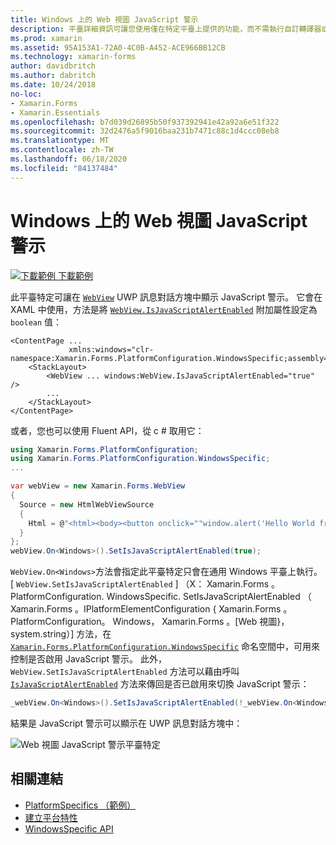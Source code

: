 ```yaml
---
title: Windows 上的 Web 視圖 JavaScript 警示
description: 平臺詳細資訊可讓您使用僅在特定平臺上提供的功能，而不需執行自訂轉譯器或效果。 本文說明如何使用 Windows 平臺特定的，讓 Web 程式在 UWP 訊息對話方塊中顯示 JavaScript 警示。
ms.prod: xamarin
ms.assetid: 95A153A1-72A0-4C0B-A452-ACE966BB12CB
ms.technology: xamarin-forms
author: davidbritch
ms.author: dabritch
ms.date: 10/24/2018
no-loc:
- Xamarin.Forms
- Xamarin.Essentials
ms.openlocfilehash: b7d039d26895b50f937392941e42a92a6e51f322
ms.sourcegitcommit: 32d2476a5f9016baa231b7471c88c1d4ccc08eb8
ms.translationtype: MT
ms.contentlocale: zh-TW
ms.lasthandoff: 06/18/2020
ms.locfileid: "84137484"
---
```

# <a name="webview-javascript-alerts-on-windows"></a>Windows 上的 Web 視圖 JavaScript 警示

[![下載範例 ](~/media/shared/download.png) 下載範例](https://docs.microsoft.com/samples/xamarin/xamarin-forms-samples/userinterface-platformspecifics)

此平臺特定可讓在 [`WebView`](xref:Xamarin.Forms.WebView) UWP 訊息對話方塊中顯示 JavaScript 警示。 它會在 XAML 中使用，方法是將 [`WebView.IsJavaScriptAlertEnabled`](xref:Xamarin.Forms.PlatformConfiguration.WindowsSpecific.WebView.IsJavaScriptAlertEnabledProperty) 附加屬性設定為 `boolean` 值：

```xaml
<ContentPage ...
             xmlns:windows="clr-namespace:Xamarin.Forms.PlatformConfiguration.WindowsSpecific;assembly=Xamarin.Forms.Core">
    <StackLayout>
        <WebView ... windows:WebView.IsJavaScriptAlertEnabled="true" />
        ...
    </StackLayout>
</ContentPage>
```

或者，您也可以使用 Fluent API，從 c # 取用它：

```csharp
using Xamarin.Forms.PlatformConfiguration;
using Xamarin.Forms.PlatformConfiguration.WindowsSpecific;
...

var webView = new Xamarin.Forms.WebView
{
  Source = new HtmlWebViewSource
  {
    Html = @"<html><body><button onclick=""window.alert('Hello World from JavaScript');"">Click Me</button></body></html>"
  }
};
webView.On<Windows>().SetIsJavaScriptAlertEnabled(true);
```

`WebView.On<Windows>`方法會指定此平臺特定只會在通用 Windows 平臺上執行。 [ `WebView.SetIsJavaScriptAlertEnabled` ] （X： Xamarin.Forms 。PlatformConfiguration. WindowsSpecific. SetIsJavaScriptAlertEnabled （ Xamarin.Forms 。IPlatformElementConfiguration { Xamarin.Forms 。PlatformConfiguration。 Windows， Xamarin.Forms 。[Web 視圖}，system.string）] 方法，在 [`Xamarin.Forms.PlatformConfiguration.WindowsSpecific`](xref:Xamarin.Forms.PlatformConfiguration.WindowsSpecific) 命名空間中，可用來控制是否啟用 JavaScript 警示。 此外， `WebView.SetIsJavaScriptAlertEnabled` 方法可以藉由呼叫 [`IsJavaScriptAlertEnabled`](xref:Xamarin.Forms.PlatformConfiguration.WindowsSpecific.WebView.IsJavaScriptAlertEnabled*) 方法來傳回是否已啟用來切換 JavaScript 警示：

```csharp
_webView.On<Windows>().SetIsJavaScriptAlertEnabled(!_webView.On<Windows>().IsJavaScriptAlertEnabled());
```

結果是 JavaScript 警示可以顯示在 UWP 訊息對話方塊中：

![Web 視圖 JavaScript 警示平臺特定](webview-javascript-alert-images/webview-javascript-alert.png "Web 視圖 JavaScript 警示平臺特定")

## <a name="related-links"></a>相關連結

- [PlatformSpecifics （範例）](https://docs.microsoft.com/samples/xamarin/xamarin-forms-samples/userinterface-platformspecifics)
- [建立平台特性](~/xamarin-forms/platform/platform-specifics/index.md#creating-platform-specifics)
- [WindowsSpecific API](xref:Xamarin.Forms.PlatformConfiguration.WindowsSpecific)
